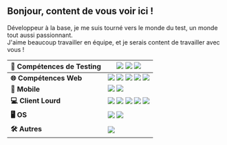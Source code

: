 ## Bonjour, content de vous voir ici !
Développeur à la base, je me suis tourné vers le monde du test, un monde tout aussi passionnant.  
J'aime beaucoup travailler en équipe, et je serais content de travailler avec vous !

| **🧪 Compétences de Testing** |<img src="https://img.shields.io/badge/Cypress-69D3A7?logo=cypress&logoColor=fff"> <img src="https://img.shields.io/badge/Selenium-43B02A?logo=selenium&logoColor=fff"> <img src="https://img.shields.io/badge/Robot%20Framework-_-white?logo=robotframework&logoColor=black&labelColor=white"> |
|------------------------------|---------------------------------------------------------------------------------------------------------------------------------------------------------------------------------------------------------------------------------------------------------|
| **🌐 Compétences Web**       | <img src="https://img.shields.io/badge/HTML-%23E34F26.svg?logo=html5&logoColor=white"> <img src="https://img.shields.io/badge/CSS-639?logo=css&logoColor=fff"> <img src="https://img.shields.io/badge/JavaScript-F7DF1E?logo=javascript&logoColor=000"> <img src="https://img.shields.io/badge/jQuery-0769AD?logo=jquery&logoColor=fff"> <img src="https://img.shields.io/badge/ASP.NET-0F3662"> |
| **📱 Mobile**                | <img src="https://img.shields.io/badge/Android-a1c837"> <img src="https://img.shields.io/badge/Windows%20Phone-000000"> |
| **💻 Client Lourd**          | <img src="https://img.shields.io/badge/.NET-512BD4?logo=dotnet&logoColor=fff"> <img src="https://img.shields.io/badge/C++-%2300599C.svg?logo=c%2B%2B&logoColor=white"> <img src="https://custom-icon-badges.demolab.com/badge/C%23-%23239120.svg?logo=cshrp&logoColor=white"> <img src="https://img.shields.io/badge/Python-3776AB?logo=python&logoColor=fff"> <img src="https://img.shields.io/badge/Java-%23ED8B00.svg?logo=openjdk&logoColor=white"> |
| **🖥️ OS**                    | <img src="https://img.shields.io/badge/Linux-FCC624?logo=linux&logoColor=black"> <img src="https://custom-icon-badges.demolab.com/badge/Windows-0078D6?logo=windows11&logoColor=white"> |
| **🛠️ Autres**               | <img src="https://img.shields.io/badge/Git-F05032?logo=git&logoColor=fff"> |
